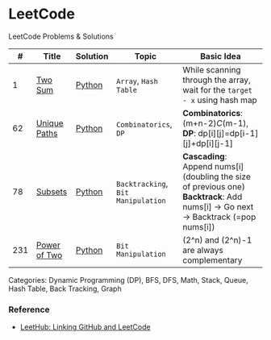 # LeetCode
LeetCode Problems & Solutions
   
| # | Title | Solution | Topic | Basic Idea | 
|---| ----- | -------- | ------| ---------- |
|1 | [Two Sum](https://github.com/hyeseonko/LeetCode/tree/main/1-two-sum) | [Python](https://github.com/hyeseonko/LeetCode/blob/main/1-two-sum/1-two-sum.py) | `Array`, `Hash Table` | While scanning through the array, wait for the `target - x` using hash map
|62 | [Unique Paths](https://github.com/hyeseonko/LeetCode/tree/main/62-unique-paths) | [Python](https://github.com/hyeseonko/LeetCode/blob/main/62-unique-paths/62-unique-paths.py) | `Combinatorics`, `DP` | **Combinatorics**: (m+n-2)_C_(m-1), **DP**: dp[i][j]=dp[i-1][j]+dp[i][j-1] 
|78 | [Subsets](https://github.com/hyeseonko/LeetCode/tree/main/78-subsets) | [Python](https://github.com/hyeseonko/LeetCode/blob/main/78-subsets/78-subsets.py) | `Backtracking`, `Bit Manipulation` | **Cascading**: Append nums[i] (doubling the size of previous one) **Backtrack**: Add nums[i] -> Go next -> Backtrack (=pop nums[i])
|231 | [Power of Two](https://github.com/hyeseonko/LeetCode/tree/main/231-power-of-two) | [Python](https://github.com/hyeseonko/LeetCode/blob/main/231-power-of-two/231-power-of-two.py) | `Bit Manipulation` | (2^n) and (2^n)-1 are always complementary 


Categories: Dynamic Programming (DP), BFS, DFS, Math, Stack, Queue, Hash Table, Back Tracking, Graph

### Reference
- [LeetHub: Linking GitHub and LeetCode](https://github.com/QasimWani/LeetHub)
 
